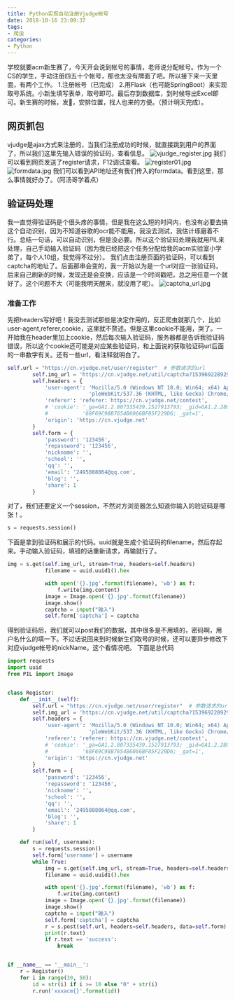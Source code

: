 ```yaml
---
title: Python实现自动注册Vjudge帐号
date: 2018-10-16 23:09:37
tags:
- 爬虫
categories:
- Python
---
```

学校就要acm新生赛了，今天开会说到帐号的事情，老师说分配帐号。作为一个CS的学生，手动注册四五十个帐号，那也太没有牌面了吧。所以接下来一天里面，有两个工作。
1.注册帐号（已完成）
2.用Flask（也可能SpringBoot）来实现取号系统。小新生填写表单，取号即可。最后存到数据库，到时候导出Excel即可。新生赛的时候，发🎈，安排位置，找人也来的方便。（预计明天完成）。
## 网页抓包
vjudge是ajax方式来注册的，当我们注册成功的时候，就直接跳到用户的界面了，所以我们这里先输入错误的验证码，查看信息。
![vjudge_register.jpg](vjudge_register.jpg)
我们可以看到网页发送了register请求，F12调试查看。
![register01.jpg](register01.jpg)![formdata.jpg](formdata.jpg)
我们可以看到API地址还有我们传入的formdata。看到这里，那么事情就好办了。（阿汤哥学着点）
## 验证码处理
我一直觉得验证码是个很头疼的事情，但是我在这么短的时间内，也没有必要去搞这个自动识别，因为不知道谷歌的ocr能不能用，我没去测试，我估计琢磨着不行。总结一句话，可以自动识别，但是没必要。所以这个验证码处理我就用PIL来处理，自己手动输入验证码（因为我已经把这个任务分配给我的acm实验室小学弟了，每个人10组，我觉得不过分）。
我们点击注册页面的验证码，可以看到captcha的地址了。后面那串会变的，我一开始以为是一个url对应一张验证码，后来自己刷新的时候，发现还是会变换，应该是一个时间戳吧，总之用任意一个就好了。这个问题不大（可能我明天醒来，就没用了呢）。
![captcha_url.jpg](captcha_url.jpg)
### 准备工作
先把headers写好吧！我没去测试那些是决定作用的，反正爬虫就那几个，比如user-agent,referer,cookie，这里就不赘述。但是这里cookie不能用，哭了。一开始我在header里加上cookie，然后每次输入验证码，服务器都是告诉我验证码错误，所以这个cookie还可能是对应某些验证码，和上面说的获取验证码url后面的一串数字有关。还有一些url，看注释就明白了。
```Python
self.url = "https://cn.vjudge.net/user/register"  # 参数请求的url
        self.img_url = 'https://cn.vjudge.net/util/captcha?1539692289297.5'  # 获取验证码的url
        self.headers = {
            'user-agent': 'Mozilla/5.0 (Windows NT 10.0; Win64; x64) Ap'
                          'pleWebKit/537.36 (KHTML, like Gecko) Chrome/69.0.3497.81 Safari/537.36',
            'referer': 'referer: https://cn.vjudge.net/contest',
            # 'cookie': '_ga=GA1.2.807335439.1527913793; _gid=GA1.2.280053875.1539686618; JSESSIONID=70F1'
            #           '68F69C98B7654B6066BF85F229D6; _gat=1',
            'origin': 'https://cn.vjudge.net'
        }
        self.form = {
            'password': '123456',
            'repassword': '123456',
            'nickname': '',
            'school': '',
            'qq': '',
            'email': '2495088064@qq.com',
            'blog': '',
            'share': 1
        }
```
对了，我们还要定义一个session，不然对方浏览器怎么知道你输入的验证码是哪张！。
```Python
s = requests.session()
```

下面是拿到验证码和展示的代码。uuid就是生成个验证码的filename，然后存起来。手动输入验证码，填错的话重新请求，再输就行了。
```Python
img = s.get(self.img_url, stream=True, headers=self.headers)
            filename = uuid.uuid1().hex

            with open('{}.jpg'.format(filename), 'wb') as f:
                f.write(img.content)
            image = Image.open('{}.jpg'.format(filename))
            image.show()
            captcha = input("输入")
            self.form['captcha'] = captcha
```
得到验证码后，我们就可以post我们的数据，其中很多是不用填的，密码啊，用户名什么的填一下。不过话说回来到时候新生们取号的时候，还可以要异步修改下对应vjudge帐号的nickName。这个看情况吧。
下面是总代码
```Python
import requests
import uuid
from PIL import Image


class Register:
    def __init__(self):
        self.url = "https://cn.vjudge.net/user/register"  # 参数请求的url
        self.img_url = 'https://cn.vjudge.net/util/captcha?1539692289297.5'  # 获取验证码的url
        self.headers = {
            'user-agent': 'Mozilla/5.0 (Windows NT 10.0; Win64; x64) Ap'
                          'pleWebKit/537.36 (KHTML, like Gecko) Chrome/69.0.3497.81 Safari/537.36',
            'referer': 'referer: https://cn.vjudge.net/contest',
            # 'cookie': '_ga=GA1.2.807335439.1527913793; _gid=GA1.2.280053875.1539686618; JSESSIONID=70F1'
            #           '68F69C98B7654B6066BF85F229D6; _gat=1',
            'origin': 'https://cn.vjudge.net'
        }
        self.form = {
            'password': '123456',
            'repassword': '123456',
            'nickname': '',
            'school': '',
            'qq': '',
            'email': '2495088064@qq.com',
            'blog': '',
            'share': 1
        }

    def run(self, username):
        s = requests.session()
        self.form['username'] = username
        while True:
            img = s.get(self.img_url, stream=True, headers=self.headers)
            filename = uuid.uuid1().hex

            with open('{}.jpg'.format(filename), 'wb') as f:
                f.write(img.content)
            image = Image.open('{}.jpg'.format(filename))
            image.show()
            captcha = input("输入")
            self.form['captcha'] = captcha
            r = s.post(self.url, headers=self.headers, data=self.form)
            print(r.text)
            if r.text == 'success':
                break


if __name__ == '__main__':
    r = Register()
    for i in range(30, 50):
        id = str(i) if i >= 10 else "0" + str(i)
        r.run('xxxacm{}'.format(id))

```
